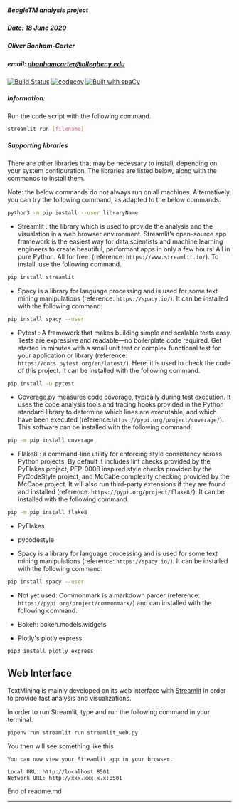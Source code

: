 ##### BeagleTM analysis project
##### Date: 18 June 2020
##### Oliver Bonham-Carter
##### email: obonhamcarter@allegheny.edu


[![Build Status](https://travis-ci.com/myResearchTM/beagleTM.svg?token=swrouvRyxqupKYRs8yq8&branch=master)](https://travis-ci.com/myResearchTM/beagleTM)
[![codecov](https://codecov.io/gh/myResearchTM/beagleTM/branch/master/graph/badge.svg)](https://codecov.io/gh/myResearchTM/beagleTM)
[![Built with spaCy](https://img.shields.io/badge/built%20with-spaCy-09a3d5.svg)](https://spacy.io)

##### Information:

Run the code script with the following command.
```bash
streamlit run [filename]
```

##### Supporting libraries

There are other libraries that may be necessary to install, depending on your system configuration. The libraries are listed below, along with the commands to install them.

Note: the below commands do not always run on all machines. Alternatively, you can try the following command, as adapted to the below commands.
 ```bash
 python3 -m pip install --user libraryName
 ```

 - Streamlit : the library which is used to provide the analysis and the visualation in a web browser environment. Streamlit’s open-source app framework is the easiest way for data scientists and machine learning engineers to create beautiful, performant apps in only a few hours!  All in pure Python. All for free. (reference: `https://www.streamlit.io/`). To install, use the following command.
 ```bash
 pip install streamlit
 ```


 - Spacy is a library for language processing and is used for some text mining manipulations (reference: `https://spacy.io/`). It can be installed with the following command:

 ```bash
 pip install spacy --user
 ```

 - Pytest : A framework that makes building simple and scalable tests easy. Tests are expressive and readable—no boilerplate code required. Get started in minutes with a small unit test or complex functional test for your application or library (reference: `https://docs.pytest.org/en/latest/`). Here, it is used to check the code of this project. It can be installed with the following command.
 ```bash
 pip install -U pytest
 ```

 - Coverage.py measures code coverage, typically during test execution. It uses the code analysis tools and tracing hooks provided in the Python standard library to determine which lines are executable, and which have been executed (reference:`https://pypi.org/project/coverage/`). This software can be installed with the following command.
  ```bash
  pip -m pip install coverage
  ```


 - Flake8 : a command-line utility for enforcing style consistency across Python projects. By default it includes lint checks provided by the PyFlakes project, PEP-0008 inspired style checks provided by the PyCodeStyle project, and McCabe complexity checking provided by the McCabe project. It will also run third-party extensions if they are found and installed (reference: `https://pypi.org/project/flake8/`). It can be installed with the following command.

 ```bash
 pip -m pip install flake8
 ```

 - PyFlakes
 - pycodestyle



 - Spacy is a library for language processing and is used for some text mining manipulations (reference: `https://spacy.io/`). It can be installed with the following command:

 ```bash
 pip install spacy --user
 ```

 - Not yet used: Commonmark is a markdown parcer (reference: `https://pypi.org/project/commonmark/`) and can installed with the following command.

 - Bokeh: bokeh.models.widgets
 - Plotly's plotly.express:
 ``` bash
 pip3 install plotly_express
```

## Web Interface

TextMining is mainly developed on its web interface with [Streamlit](https://www.streamlit.io)
in order to provide fast analysis and visualizations.

In order to run Streamlit, type and run the following command in your terminal.

```bash
pipenv run streamlit run streamlit_web.py
```

You then will see something like this

```
You can now view your Streamlit app in your browser.

Local URL: http://localhost:8501
Network URL: http://xxx.xxx.x.x:8501
```

End of readme.md

---
